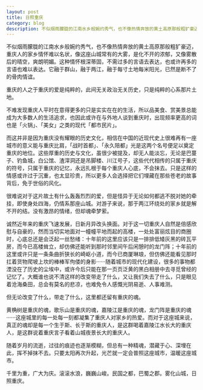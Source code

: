 ```yaml
---
layout: post
title: 日照重庆
category: blog
description: 不似烟雨朦胧的江南水乡般婉约秀气，也不像热情奔放的黄土高原那般粗犷豪迈，重庆人的家乡情怀难以名状，像这座山城常有的大雾，是化不开的浓郁，又像雾散后的晴空，爽朗明媚。这种情怀根深蒂固，不需过多的言语去表达，也或许再多的言语也难以表达。它融于群山，融······
---
```

不似烟雨朦胧的江南水乡般婉约秀气，也不像热情奔放的黄土高原那般粗犷豪迈，重庆人的家乡情怀难以名状，像这座山城常有的大雾，是化不开的浓郁，又像雾散后的晴空，爽朗明媚。这种情怀根深蒂固，不需过多的言语去表达，也或许再多的言语也难以表达。它融于群山，融于两江，融于每寸土地每米阳光，已然是断不了的骨肉情谊。

重庆的人之于重庆的爱是纯粹的，此间无关政治无关历史，只是纯粹的心系那片土地。

不难发现重庆人平时在意得更多的只是实实在在的生活，所以品美食、赏美景总能成为大多数人的生活追求，也因此或许在与外地人谈到重庆时，出现频率更高的词也是「火锅」、「美女」之类的现代「都市民片」。

而这并非是因为重庆没有耀眼的历史文化，相信在中国的近现代史上很难再有一座城市的意义能与重庆比肩，「战时首都」、「永久陪都」光是这两个名号便足以奠定重庆的地位。这些厚重的历史与文化，虽很少被提及，却无人能淡忘，无论是巴蔓子、钓鱼城，白公馆、渣滓洞还是吊脚楼、川江号子，这些代代相传的只属于重庆的符号，只属于重庆的记忆，永远扎根于每个重庆人心底，不会抹去。只是这样的情感或许过于沉重，也太显珍贵，所以更多人会选择把它们埋藏在那些苍老的故事背后，免于世俗的风化。

很难说对于这片故土有什么轰轰烈烈的爱，但是怪异于无论如何都逃不脱对她的牵挂，即使身处四海，仍情系那座山城。对游子来说，那于两江环绕处的家乡就是解不开的结。没有激昂的情绪，但却魂牵梦萦。

诚然近年来的重庆飞速发展，日新月异改头换面。对于这一切重庆人自然是倍感欣慰与自豪的，然而当切实地面对一幢幢平地而起的高楼，一处处富丽炫目的商圈时，心底总还是会泛起一丝愁绪：十年前的这里应该只是一排排低矮灰黑的砖瓦平房，而今已高楼耸立，却仿佛还能听到那时邻里间午后闲憩时的龙门阵；十年前的这里或许只是一条条曲折狭长的崎岖小道，而今已商厦琳琅，但仿佛还能看见那时扛着货物爬坡上坎的棒棒军佝偻的身影······随着城市的现代化建设，很多的事物都湮没在了历史的尘埃中，或许今后只能在那一页页泛黄的黑白相册中去寻觅曾经的记忆了。大概谁也说不清这样的改变带走了什么，又让我们失去了什么，只是眼见着沧海桑田，总会有莫名的悲凉，也难免令人感慨光阴易逝、人事难测。

但无论改变了什么，带走了什么，这里都还留有重庆的魂。

黄桷树是重庆的魂，歌乐山是重庆的魂，嘉陵江是重庆的魂，龙门阵是重庆的魂······这座城里的每一处每一刻都凝集了重庆人对家乡的热爱。而对于这座城来说，真正的魂却是每一个生于斯、长于斯的重庆人，是这群喝着嘉陵江水长大的重庆人，是这群说着重庆言子看着山城夜景长大的重庆人。

随着岁月的流逝，过往的痕迹也逐渐模糊，但总有一种精魂，潜藏于心、深埋在此，挥不掉抹不去。只要太阳再次升起，光芒就一定会普照这座城市，温暖这座城市。

千里为重，广大为庆。滚滚水浪，巍巍山峻。民国之都，巴蜀之郡。雾化山城，日照重庆。